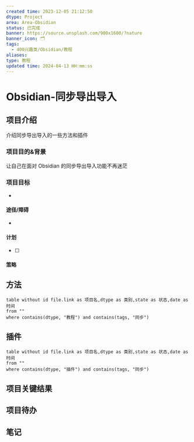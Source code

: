 ```yaml
---
created time: 2023-12-05 21:12:50
dtype: Project
area: Area-Obsidian
status: 已完成
banner: https://source.unsplash.com/900x1600/?nature
banner_icon: 🗂️
tags:
  - 400兴趣类/Obsidian/教程
aliases: 
type: 教程
updated time: 2024-04-13 HH:mm:ss
---
```


# Obsidian-同步导出导入 
## 项目介绍
介绍同步导出导入的一些方法和插件


### 项目目的&背景
让自己在面对 Obsidian 的同步导出导入功能不再迷茫


### 项目目标
- 

#### 途径/障碍
- 
 
#### 计划
- [ ] 

#### 策略


## 方法

```dataview
table without id file.link as 项目名,dtype as 类别,state as 状态,date as 时间
from ""   
where contains(dtype, "教程") and contains(tags, "同步")
```

## 插件

```dataview
table without id file.link as 项目名,dtype as 类别,state as 状态,date as 时间
from ""   
where contains(dtype, "插件") and contains(tags, "同步")
```

## 项目关键结果

## 项目待办

## 笔记

